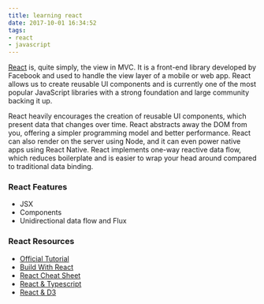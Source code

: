 ```yaml
---
title: learning react
date: 2017-10-01 16:34:52
tags: 
- react
- javascript
---
```


[React](https://reactjs.org/) is, quite simply, the view in MVC.  It is a front-end library developed by Facebook and used to handle the view layer of a mobile or web app.  React allows us to create reusable UI components and is currently one of the most popular JavaScript libraries with a strong foundation and large community backing it up.

React heavily encourages the creation of reusable UI components, which present data that changes over time.  React abstracts away the DOM from you, offering a simpler programming model and better performance.  React can also render on the server using Node, and it can even power native apps using React Native.  React implements one-way reactive data flow, which reduces boilerplate and is easier to wrap your head around compared to traditional data binding.

### React Features

- JSX
- Components
- Unidirectional data flow and Flux

### React Resources

- [Official Tutorial](https://reactjs.org/tutorial/tutorial.html)
- [Build With React](http://buildwithreact.com/#articles)
- [React Cheat Sheet](https://reactcheatsheet.com/)
- [React & Typescript](https://levelup.gitconnected.com/typescript-and-react-using-create-react-app-a-step-by-step-guide-to-setting-up-your-first-app-6deda70843a4)
- [React & D3](https://www.smashingmagazine.com/2018/02/react-d3-ecosystem/)